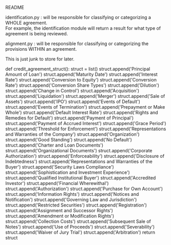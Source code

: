README

identification.py : will be responsible for classifying or categorizing a WHOLE agreement.  
For example, the identification module will return a result for what type of agreement is 
being reviewed.

alignment.py : will be responsible for classifying or categorizing the provisions WITHIN
an agreement.  








This is just junk to store for later.

def credit_agreement_struct():
    struct = list()
    struct.append('Principal Amount of Loan')
    struct.append('Maturity Date')
    struct.append('Interest Rate')
    struct.append('Conversion to Equity')
    struct.append('Conversion Rate')
    struct.append('Conversion Share Types')
    struct.append('Dilution')
    struct.append('Change in Control')
    struct.append('Acquisition')
    struct.append('Liquidation')
    struct.append('Merger')
    struct.append('Sale of Assets')
    struct.append('IPO')
    struct.append('Events of Default')
    struct.append('Events of Termination')
    struct.append('Prepayment or Make Whole')
    struct.append('Default Interest Rate')
    struct.append('Rights and Remedies for Default')
    struct.append('Payment of Principal')
    struct.append('Payment of Accrued Interest')
    struct.append('Grace Period')
    struct.append('Threshold for Enforcement')
    struct.append('Representations and Warranties of the Company')
    struct.append('Organization')
    struct.append('Good Standing')
    struct.append('No Default')
    struct.append('Charter and Loan Documents')
    struct.append('Organizational Documents')
    struct.append('Corporate Authorization')
    struct.append('Enforceability')
    struct.append('Disclosure of Indebtedness')
    struct.append('Representations and Warranties of the Buyer')
    struct.append('Security Laws Compliance')
    struct.append('Sophistication and Investment Experience')
    struct.append('Qualified Institutional Buyer')
    struct.append('Accredited Investor')
    struct.append('Financial Wherewithal')
    struct.append('Authorization')
    struct.append('Purchase for Own Account')
    struct.append('Information Rights')
    struct.append('Notices and Notification')
    struct.append('Governing Law and Jurisdiction')
    struct.append('Restricted Securities')
    struct.append('Registration')
    struct.append('Assignment and Successor Rights')
    struct.append('Amendment or Modification Rights')
    struct.append('Collection Costs')
    struct.append('Subsequent Sale of Notes')
    struct.append('Use of Proceeds')
    struct.append('Severability')
    struct.append('Waiver of Jury Trial')
    struct.append('Arbitration')
    return struct

